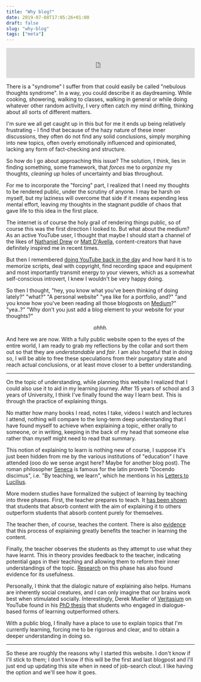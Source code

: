 ```yaml
---
title: "Why blog?"
date: 2019-07-08T17:05:26+01:00
draft: false
slug: "why-blog"
tags: ["meta"]
---
```


<iframe src="https://open.spotify.com/embed/track/1uRxyAup7OYrlh2SHJb80N" width="100%" height="80" frameborder="0" allowtransparency="true" allow="encrypted-media"></iframe>

There is a "syndrome" I suffer from that could easily be called "nebulous
thoughts syndrome". In a way, you could describe it as daydreaming. While
cooking, showering, walking to classes, walking in general or while doing
whatever other random activity, I very often catch my mind drifting, thinking
about all sorts of different matters.

I'm sure we all get caught up in this but for me it ends up being relatively
frustrating - I find that because of the hazy nature of these inner discussions,
they often do not find any solid conclusions, simply morphing into new topics,
often overly emotionally influenced and opinionated, lacking any form of
fact-checking and structure.

So how do I go about approaching this issue? The solution, I think, lies in
finding something, some framework, that _forces_ me to _organize_ my thoughts,
_cleaning up_ holes of uncertainty and bias throughout.

For me to incorporate the "forcing" part, I realized that I need my thoughts to
be rendered public, under the scrutiny of anyone. I may be harsh on myself, but
my laziness will overcome that side if it means expending less mental effort,
leaving my thoughts in the stagnant puddle of chaos that gave life to this idea
in the first place.

The internet is of course the holy grail of rendering things public, so of
course this was the first direction I looked to. But what about the medium? As
an active YouTube user, I thought that maybe I should start a channel of the
likes of
[Nathaniel Drew](https://www.youtube.com/channel/UCrdWRLq10OHuy7HmSckV3Vg) or
[Matt D'Avella](https://www.youtube.com/user/blackboxfilmcompany),
content-creators that have definitely inspired me in recent times.

But then I remembered
[doing YouTube back in the day](https://www.youtube.com/watch?v=tuZQHbcRF1k) and
how hard it is to memorize scripts, deal with copyright, find recording space
and equipment and most importantly transmit energy to your viewers, which as a
somewhat self-conscious introvert, I knew I wouldn't be very happy doing.

So then I thought, "hey, you know what you've been thinking of doing lately?"
"what?" "A personal website" "yea like for a portfolio, and?" "and you know how
you've been reading all those blogposts on [Medium](https://medium.com/)?"
"yea..?" "Why don't you just add a blog element to your website for your
thoughts?"

<center><i>ohhh.</i></center>

And here we are now. With a fully public website open to the eyes of the entire
world, I am ready to grab my reflections by the collar and sort them out so that
they are _understandable_ and _fair_. I am also hopeful that in doing so, I will
be able to free these speculations from their purgatory state and reach actual
conclusions, or at least move closer to a better understanding.

---

On the topic of understanding, while planning this website I realized that I
could also use it to aid in my learning journey. After 15 years of school and 3
years of University, I think I've finally found the way I learn best. This is
through the practice of explaining things.

No matter how many books I read, notes I take, videos I watch and lectures I
attend, nothing will compare to the long-term deep understanding that I have
found myself to achieve when explaining a topic, either orally to someone, or in
writing, keeping in the back of my head that someone else rather than myself
might need to read that summary.

This notion of explaining to learn is nothing new of course, I suppose it's just
been hidden from me by the various institutions of "education" I have attended
(ooo do we sense angst here? Maybe for another blog post). The roman philosopher
[Seneca](https://en.wikipedia.org/wiki/Seneca_the_Younger) is famous for the
latin proverb "Docendo discimus", i.e. "By teaching, we learn", which he
mentions in his
[Letters to Lucilius](https://en.wikipedia.org/wiki/Epistulae_Morales_ad_Lucilium).

More modern studies have formalized the subject of learning by teaching into
three phases. First, the teacher prepares to teach. It
[has been shown](https://psycnet.apa.org/record/1980-33312-001) that students
that absorb content with the aim of explaining it to others outperform students
that absorb content purely for themselves.

The teacher then, of course, teaches the content. There is also
[evidence](https://www.sciencedirect.com/science/article/abs/pii/S0364021301000441)
that this process of explaining greatly benefits the teacher in learning the
content.

Finally, the teacher observes the students as they attempt to use what they have
learnt. This in theory provides feedback to the teacher, indicating potential
gaps in their teaching and allowing them to reform their inner understandings of
the topic. [Research](https://dl.acm.org/citation.cfm?id=1150108&dl=ACM&coll=DL)
on this phase has also found evidence for its usefulness.

Personally, I think that the dialogic nature of explaining also helps. Humans
are inherently social creatures, and I can only imagine that our brains work
best when stimulated socially. Interestingly, Derek Mueller of
[Veritasium](https://www.youtube.com/channel/UCHnyfMqiRRG1u-2MsSQLbXA) on
YouTube found in his
[PhD thesis](<http://www.physics.usyd.edu.au/super/theses/PhD(Muller).pdf>) that
students who engaged in dialogue-based forms of learning outperformed others.

With a public blog, I finally have a place to use to explain topics that I'm
currently learning, forcing me to be rigorous and clear, and to obtain a deeper
understanding in doing so.

---

So these are roughly the reasons why I started this website. I don't know if
I'll stick to them; I don't know if this will be the first and last blogpost and
I'll just end up updating this site when in need of job-search clout. I like
having the option and we'll see how it goes.
